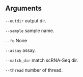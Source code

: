## Arguments
`--outdir` output dir.

`--sample` sample name.

`--fq` None

`--assay` assay.

`--match_dir` match scRNA-Seq dir.

`--thread` number of thread.

